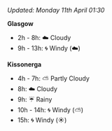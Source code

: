 *Updated: Monday 11th April 01:30*

**Glasgow**

* 2h - 8h: :cloud: Cloudy
* 9h - 13h: :cyclone: Windy (:cloud:)

**Kissonerga**

* 4h - 7h: :partly_sunny: Partly Cloudy
* 8h: :cloud: Cloudy
* 9h: :umbrella: Rainy
* 10h - 14h: :cyclone: Windy (:partly_sunny:)
* 15h: :cyclone: Windy (:sunny:)
